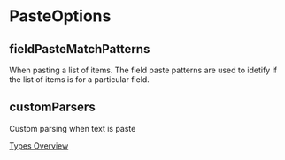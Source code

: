 # PasteOptions

## fieldPasteMatchPatterns
When pasting a list of items. The field paste patterns are used to idetify if the list of items is for a particular field.
## customParsers
Custom parsing when text is paste

[Types Overview](./Overview.md)